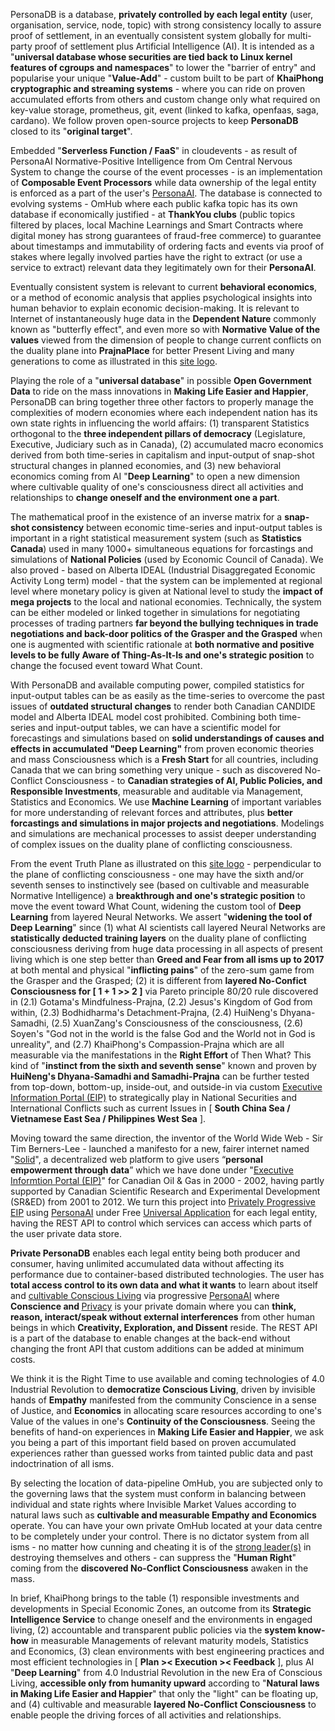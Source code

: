 PersonaDB is a database, <b>privately controlled by each legal entity</b> (user, organisation, service, node, topic) with strong consistency locally to assure proof of settlement, in an eventually consistent system globally for multi-party proof of settlement plus Artificial Intelligence (AI). It is intended as a "<b>universal database whose securities are tied back to Linux kernel features of cgroups and namespaces</b>" to lower the "barrier of entry" and popularise your unique "<b>Value-Add</b>" - custom built to be part of <b>KhaiPhong cryptographic and streaming systems</b> - where you can ride on proven accumulated efforts from others and custom change only what required on key-value storage, prometheus, git, event (linked to kafka, openfaas, saga, cardano). We follow proven open-source projects to keep <b>PersonaDB</b> closed to its "<b>original target</b>".

Embedded "<b>Serverless Function / FaaS</b>" in cloudevents - as result of PersonaAI Normative-Positive Intelligence from Om Central Nervous System to change the course of the event processes - is an implementation of <b>Composable Event Processors</b> while data ownership of the legal entity is enforced as a part of the user's <a href="https://github.com/khaiphong/personaai" target="_blank">PersonaAI</a>. The database is connected to evolving systems - OmHub where each public kafka topic has its own database if economically justified - at <b>ThankYou clubs</b> (public topics filtered by places, local Machine Learnings and Smart Contracts where digital money has strong guarantees of fraud-free commerce) to guarantee about timestamps and immutability of ordering facts and events via proof of stakes where legally involved parties have the right to extract (or use a service to extract) relevant data they legitimately own for their <b>PersonaAI</b>.

Eventually consistent system is relevant to current <b>behavioral economics</b>, or a method of economic analysis that applies psychological insights into human behavior to explain economic decision-making. It is relevant to Internet of instantaneously huge data in the <b>Dependent Nature</b> commonly known as "butterfly effect", and even more so with <b>Normative Value of the values</b> viewed from the dimension of people to change current conflicts on the duality plane into <b>PrajnaPlace</b> for better Present Living and many generations to come as illustrated in this <a href="https://github.com/khaiphong" target="_blank">site logo</a>.

Playing the role of a "<b>universal database</b>" in possible <b>Open Government Data</b> to ride on the mass innovations in <b>Making Life Easier and Happier</b>, PersonaDB can bring together three other factors to properly manage the complexities of modern economies where each independent nation has its own state rights in influencing the world affairs: (1) transparent Statistics orthogonal to the <b>three independent pillars of democracy</b> (Legislature, Executive, Judiciary such as in Canada), (2) accumulated macro economics derived from both time-series in capitalism and input-output of snap-shot structural changes in planned economies, and (3) new behavioral economics coming from AI "<b>Deep Learning</b>" to open a new dimension where cultivable quality of one's consciousness direct all activities and relationships to <b>change oneself and the environment one a part</b>.

The mathematical proof in the existence of an inverse matrix for a <b>snap-shot consistency</b> between economic time-series and input-output tables is important in a right statistical measurement system (such as <b>Statistics Canada</b>) used in many 1000+ simultaneous equations for forcastings and simulations of <b>National Policies</b> (used by Economic Council of Canada). We also proved - based on Alberta IDEAL (Industrial Disaggregated Economic Activity Long term) model - that the system can be implemented at regional level where monetary policy is given at National level to study the <b>impact of mega projects</b> to the local and national economies. Technically, the system can be either modeled or linked together in simulations for negotiating processes of trading partners <b>far beyond the bullying techniques in trade negotiations and back-door politics of the Grasper and the Grasped</b> when one is augmented with scientific rationale at <b>both normative and positive levels to be fully Aware of Thing-As-It-Is and one's strategic position</b> to change the focused event toward What Count.

With PersonaDB and available computing power, compiled statistics for input-output tables can be as easily as the time-series to overcome the past issues of <b>outdated structural changes</b> to render both Canadian CANDIDE model and Alberta IDEAL model cost prohibited. Combining both time-series and input-output tables, we can have a scientific model for forecastings and simulations based on <b>solid understandings of causes and effects in accumulated "Deep Learning"</b> from proven economic theories and mass Consciousness which is a <b>Fresh Start</b> for all countries, including Canada that we can bring something very unique - such as discovered No-Conflict Consciousness - to <b>Canadian strategies of AI, Public Policies, and Responsible Investments</b>, measurable and auditable via Management, Statistics and Economics. We use <b>Machine Learning</b> of important variables for more understanding of relevant forces and attributes, plus <b>better forcastings and simulations in major projects and negotiations</b>. Modelings and simulations are mechanical processes to assist deeper understanding of complex issues on the duality plane of conflicting consciousness.

From the event Truth Plane as illustrated on this <a href="https://github.com/khaiphong" target="_blank">site logo</a> - perpendicular to the plane of conflicting consciousness - one may have the sixth and/or seventh senses to instinctively see (based on cultivable and measurable Normative Intelligence) a <b>breakthrough and one's strategic position</b> to move the event toward What Count, widening the custom tool of <b>Deep Learning</b> from layered Neural Networks. We assert "<b>widening the tool of Deep Learning</b>" since (1) what AI scientists call layered Neural Networks are <b>statistically deducted training layers</b> on the duality plane of conflicting consciousness deriving from huge data processing in all aspects of present living which is one step better than <b>Greed and Fear from all isms up to 2017</b> at both mental and physical "<b>inflicting pains</b>" of the zero-sum game from the Grasper and the Grasped; (2) it is different from <b>layered No-Confict Consciousness for [ 1 + 1 &gt;&gt; 2 ]</b> via Pareto principle 80/20 rule discovered in (2.1) Gotama's Mindfulness-Prajna, (2.2) Jesus's Kingdom of God from within, (2.3) Bodhidharma's Detachment-Prajna, (2.4) HuiNeng's Dhyana-Samadhi, (2.5) XuanZang's Consciousness of the consciousness, (2.6) Soyen's "God not in the world is the false God and the World not in God is unreality", and (2.7) KhaiPhong's Compassion-Prajna which are all measurable via the manifestations in the <b>Right Effort</b> of Then What? This kind of "<b>instinct from the sixth and seventh sense</b>" known and proven by <b>HuiNeng's Dhyana-Samadhi and Samadhi-Prajna</b> can be further tested from top-down, bottom-up, inside-out, and outside-in via custom <a href="https://github.com/khaiphong/eip" target="_blank">Executive Information Portal (EIP)</a> to strategically play in National Securities and International Conflicts such as current Issues in [ <b>South China Sea / Vietnamese East Sea / Philippines West Sea</b> ].

Moving toward the same direction, the inventor of the World Wide Web - Sir Tim Berners-Lee - launched a manifesto for a new, fairer internet named "<a href="https://www.fastcompany.com/90243936/exclusive-tim-berners-lee-tells-us-his-radical-new-plan-to-upend-the-world-wide-web" target="_blank">Solid</a>", a decentralized web platform to give users “<b>personal empowerment through data</b>” which we have done under "<a href="https://blog.khaiphong.io/2017/12/a-bird-view-of-who-i-am.html#Section_3.1" target="_blank">Executive Informtion Portal (EIP)</a>" for Canadian Oil &amp; Gas in 2000 - 2002, having partly supported by Canadian Scientific Research and Experimental Development (SR&amp;ED) from 2001 to 2012. We turn this project into <a href="https://github.com/khaiphong/eip" target="_blank">Privately Progressive EIP</a> using <a href="https://github.com/khaiphong/personaai" target="_blank">PersonaAI</a> under Free <a href="https://github.com/khaiphong/mu" target="_blank">Universal Application</a> for each legal entity, having the REST API to control which services can access which parts of the user private data store.

<b>Private PersonaDB</b> enables each legal entity being both producer and consumer, having unlimited accumulated data without affecting its performance due to container-based distributed technologies. The user has <b>total access control to its own data and what it wants</b> to learn about itself and <a href="https://blog.khaiphong.io/2017/12/nature-of-things.html#Section_2.1" target="_blank">cultivable Conscious Living</a> via progressive <a href="https://github.com/khaiphong/personaai" target="_blank">PersonaAI</a> where <b>Conscience and </b><a href="https://www.ted.com/talks/glenn_greenwald_why_privacy_matters" target="_blank">Privacy</a> is your private domain where you can <b>think, reason, interact/speak without external interferences</b> from other human beings in which <b>Creativity, Exploration, and Dissent</b> reside. The REST API is a part of the database to enable changes at the back-end without changing the front API that custom additions can be added at minimum costs. 

We think it is the Right Time to use available and coming technologies of 4.0 Industrial Revolution to <b>democratize Conscious Living</b>, driven by invisible hands of <b>Empathy</b> manifested from the community Conscience in a sense of Justice, and <b>Economics</b> in allocating scare resources according to one's Value of the values in one's <b>Continuity of the Consciousness</b>. Seeing the benefits of hand-on experiences in <b>Making Life Easier and Happier</b>, we ask you being a part of this important field based on proven accumulated experiences rather than guessed works from tainted public data and past indoctrination of all isms.

By selecting the location of data-pipeline OmHub, you are subjected only to the governing laws that the system must conform in balancing between individual and state rights where Invisible Market Values according to natural laws such as <b>cultivable and measurable Empathy and Economics</b> operate. You can have your own private OmHub located at your data centre to be completely under your control. There is no dictator system from all isms - no matter how cunning and cheating it is of the <a href="https://blog.khaiphong.io/2017/12/references.html#R8" target="_blank">strong leader(s)</a> in destroying themselves and others - can suppress the "<b>Human Right</b>" coming from the <b>discovered No-Conflict Consciousness</b> awaken in the mass.

In brief, KhaiPhong brings to the table (1) responsible investments and developments in Special Economic Zones, an outcome from its <b>Strategic Intelligence Service</b> to change oneself and the environments in engaged living, (2) accountable and transparent public policies via the <b>system know-how</b> in measurable Managements of relevant maturity models, Statistics and Economics, (3) clean environments with best engineering practices and most efficient technologies in [ <b>Plan &gt;&lt; Execution &gt;&lt; Feedback</b> ], plus AI "<b>Deep Learning</b>" from 4.0 Industrial Revolution in the new Era of Conscious Living, <b>accessible only from humanity upward</b> according to "<b>Natural laws in Making Life Easier and Happier</b>" that only the "light" can be floating up, and (4) cultivable and measurable <b>layered No-Conflict Consciousness</b> to enable people the driving forces of all activities and relationships.

